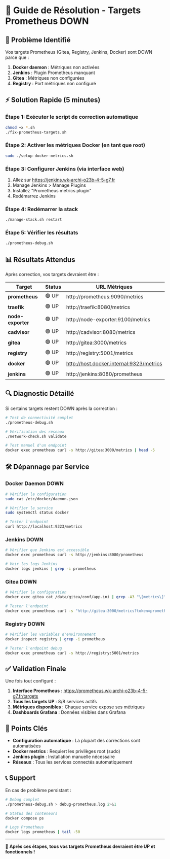 # 🎯 Guide de Résolution - Targets Prometheus DOWN

## 🚨 Problème Identifié
Vos targets Prometheus (Gitea, Registry, Jenkins, Docker) sont DOWN parce que :

1. **Docker daemon** : Métriques non activées
2. **Jenkins** : Plugin Prometheus manquant  
3. **Gitea** : Métriques non configurées
4. **Registry** : Port métriques non configuré

## ⚡ Solution Rapide (5 minutes)

### Étape 1: Exécuter le script de correction automatique
```bash
chmod +x *.sh
./fix-prometheus-targets.sh
```

### Étape 2: Activer les métriques Docker (en tant que root)
```bash
sudo ./setup-docker-metrics.sh
```

### Étape 3: Configurer Jenkins (via interface web)
1. Allez sur https://jenkins.wk-archi-o23b-4-5-g7.fr
2. Manage Jenkins > Manage Plugins
3. Installez "Prometheus metrics plugin"
4. Redémarrez Jenkins

### Étape 4: Redémarrer la stack
```bash
./manage-stack.sh restart
```

### Étape 5: Vérifier les résultats
```bash
./prometheus-debug.sh
```

## 📊 Résultats Attendus

Après correction, vos targets devraient être :

| Target | Status | URL Métriques |
|--------|--------|---------------|
| **prometheus** | 🟢 UP | http://prometheus:9090/metrics |
| **traefik** | 🟢 UP | http://traefik:8080/metrics |
| **node-exporter** | 🟢 UP | http://node-exporter:9100/metrics |
| **cadvisor** | 🟢 UP | http://cadvisor:8080/metrics |
| **gitea** | 🟢 UP | http://gitea:3000/metrics |
| **registry** | 🟢 UP | http://registry:5001/metrics |
| **docker** | 🟢 UP | http://host.docker.internal:9323/metrics |
| **jenkins** | 🟢 UP | http://jenkins:8080/prometheus |

## 🔍 Diagnostic Détaillé

Si certains targets restent DOWN après la correction :

```bash
# Test de connectivité complet
./prometheus-debug.sh

# Vérification des réseaux
./network-check.sh validate

# Test manuel d'un endpoint
docker exec prometheus curl -s http://gitea:3000/metrics | head -5
```

## 🛠️ Dépannage par Service

### Docker Daemon DOWN
```bash
# Vérifier la configuration
sudo cat /etc/docker/daemon.json

# Vérifier le service
sudo systemctl status docker

# Tester l'endpoint
curl http://localhost:9323/metrics
```

### Jenkins DOWN
```bash
# Vérifier que Jenkins est accessible
docker exec prometheus curl -s http://jenkins:8080/prometheus

# Voir les logs Jenkins
docker logs jenkins | grep -i prometheus
```

### Gitea DOWN
```bash
# Vérifier la configuration
docker exec gitea cat /data/gitea/conf/app.ini | grep -A3 "\[metrics\]"

# Tester l'endpoint
docker exec prometheus curl -s "http://gitea:3000/metrics?token=prometheus-metrics-token"
```

### Registry DOWN
```bash
# Vérifier les variables d'environnement
docker inspect registry | grep -i prometheus

# Tester l'endpoint debug
docker exec prometheus curl -s http://registry:5001/metrics
```

## ✅ Validation Finale

Une fois tout configuré :

1. **Interface Prometheus** : https://prometheus.wk-archi-o23b-4-5-g7.fr/targets
2. **Tous les targets UP** : 8/8 services actifs
3. **Métriques disponibles** : Chaque service expose ses métriques
4. **Dashboards Grafana** : Données visibles dans Grafana

## 🎯 Points Clés

- **Configuration automatique** : La plupart des corrections sont automatisées
- **Docker metrics** : Requiert les privilèges root (sudo)
- **Jenkins plugin** : Installation manuelle nécessaire
- **Réseaux** : Tous les services connectés automatiquement

## 📞 Support

En cas de problème persistant :
```bash
# Debug complet
./prometheus-debug.sh > debug-prometheus.log 2>&1

# Status des conteneurs
docker compose ps

# Logs Prometheus
docker logs prometheus | tail -50
```

---

🎉 **Après ces étapes, tous vos targets Prometheus devraient être UP et fonctionnels !**
